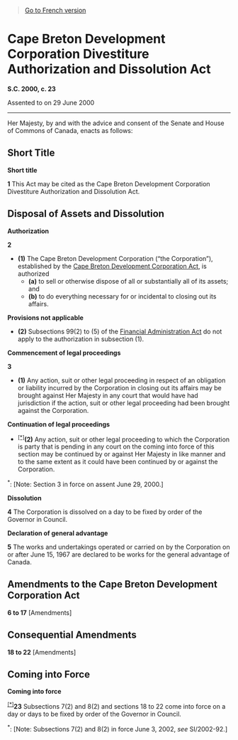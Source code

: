 > [Go to French version](/fr/Lois/Lois%20du%20Canada/2000/ch.%2023.md)

# Cape Breton Development Corporation Divestiture Authorization and Dissolution Act

**S.C. 2000, c. 23**


Assented to on 29 June 2000

----------



Her Majesty, by and with the advice and consent of the Senate and House of Commons of Canada, enacts as follows:






## Short Title



**Short title**

**1** This Act may be cited as the Cape Breton Development Corporation Divestiture Authorization and Dissolution Act.




## Disposal of Assets and Dissolution



**Authorization**

**2** 

- **(1)** The Cape Breton Development Corporation (“the Corporation”), established by the [Cape Breton Development Corporation Act](/en/Acts/Revised%20Statutes%20of%20Canada/C/C-25.md), is authorized
	- **(a)** to sell or otherwise dispose of all or substantially all of its assets; and
	- **(b)** to do everything necessary for or incidental to closing out its affairs.

**Provisions not applicable**

- **(2)** Subsections 99(2) to (5) of the [Financial Administration Act](/en/Acts/Revised%20Statutes%20of%20Canada/F/F-11.md) do not apply to the authorization in subsection (1).




**Commencement of legal proceedings**

**3** 

- **(1)** Any action, suit or other legal proceeding in respect of an obligation or liability incurred by the Corporation in closing out its affairs may be brought against Her Majesty in any court that would have had jurisdiction if the action, suit or other legal proceeding had been brought against the Corporation.

**Continuation of legal proceedings**

- <sup><a href='#C-25.2_en_1'>[*]</a></sup>**(2)** Any action, suit or other legal proceeding to which the Corporation is party that is pending in any court on the coming into force of this section may be continued by or against Her Majesty in like manner and to the same extent as it could have been continued by or against the Corporation.

<a name='C-25.2_en_1'><sup>*</sup></a>: [Note: Section 3 in force on assent June 29, 2000.]<br />




**Dissolution**

**4** The Corporation is dissolved on a day to be fixed by order of the Governor in Council.




**Declaration of general advantage**

**5** The works and undertakings operated or carried on by the Corporation on or after June 15, 1967 are declared to be works for the general advantage of Canada.




## Amendments to the Cape Breton Development Corporation Act


**6 to 17** [Amendments]




## Consequential Amendments


**18 to 22** [Amendments]




## Coming into Force



**Coming into force**

<sup><a href='#C-25.2_en_2'>[*]</a></sup>**23** Subsections 7(2) and 8(2) and sections 18 to 22 come into force on a day or days to be fixed by order of the Governor in Council.

<a name='C-25.2_en_2'><sup>*</sup></a>: [Note: Subsections 7(2) and 8(2) in force June 3, 2002, *see* SI/2002-92.]<br />


